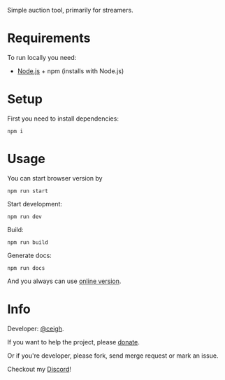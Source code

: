 Simple auction tool, primarily for streamers.

# Requirements

To run locally you need:

- [Node.js](https://nodejs.org 'NodeJS') + npm (installs with Node.js)

# Setup

First you need to install dependencies:

`npm i`

# Usage

You can start browser version by 

`npm run start`

Start development:

`npm run dev`

Build:

`npm run build`

Generate docs:

`npm run docs`

And you always can use [online version](https://woodsauc.gitlab.io 'WoodsAuc').

# Info

Developer: [@ceigh](https://gitlab.com/ceigh 'Artjom Löbsack').

If you want to help the project, please [donate](https://www.donationalerts.com/r/hecig 'Hecig DonationAlerts').

Or if you're developer, please fork, send merge request or mark an issue.

Checkout my [Discord](https://discord.gg/pa4qbtk 'WoodsAuc')!
